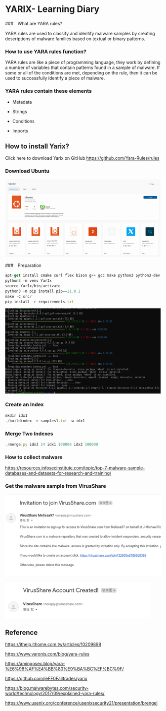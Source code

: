 # YARIX- Learning Diary

###　What are YARA rules?

YARA rules are used to classify and identify malware samples by creating descriptions of malware families based on textual or binary patterns.

### How to use YARA rules function?

YARA rules are like a piece of programming language, they work by defining a number of variables that contain patterns found in a sample of malware. If some or all of the conditions are met, depending on the rule, then it can be used to successfully identify a piece of malware.

### YARA rules contain these elements

- Metadata

- Strings 

- Conditions

- Imports

## How to install Yarix?
Click here to download Yarix on GitHub
https://github.com/Yara-Rules/rules

### Download Ubuntu

![Ubuntu](https://github.com/LilyWu0719/YARA-rules/blob/master/scr/Ubuntu.png)

###　Preparation

```javascript
apt-get install cmake curl flex bison g++ gcc make python3 python3-dev python3-venv zlib1g zlib1g-dev wget
python3 -m venv YarIx
source YarIx/bin/activate
python3 -m pip install pip==21.0.1
make -C src/
pip install -r requirements.txt
```

![In(1)](https://github.com/LilyWu0719/YARA-rules/blob/master/scr/In(1).png)

### Create an Index

```javascript
mkdir idx1
./buildindex -r samples1.txt -w idx1
```

### Merge Two Indexes

```javascript
./merge.py idx3 24 idx1 100000 idx2 100000
```

### How to collect malware
https://resources.infosecinstitute.com/topic/top-7-malware-sample-databases-and-datasets-for-research-and-training/
### Get the malware sample from VirusShare 

![In(3)](https://github.com/LilyWu0719/YARA-rules/blob/master/scr/In(3).png)

![In(2)](https://github.com/LilyWu0719/YARA-rules/blob/master/scr/In(2).png)

## Reference

https://ithelp.ithome.com.tw/articles/10209898

https://www.varonis.com/blog/yara-rules

https://amingosec.blog/yara-%E6%98%AF%E4%BB%80%E9%BA%BC%EF%BC%9F/

https://github.com/jeFF0Falltrades/yarix

https://blog.malwarebytes.com/security-world/technology/2017/09/explained-yara-rules/

https://www.usenix.org/conference/usenixsecurity21/presentation/brengel
